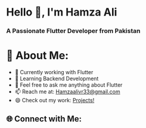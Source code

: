 
  
# Hello 👋, I'm Hamza Ali

### A Passionate Flutter Developer from Pakistan

# 💫 About Me:


- 🔭 Currently working with Flutter
- 🌱 Learning Backend Development
- 💬 Feel free to ask me anything about Flutter
- 📫 Reach me at: Hamzaalivr33@gmail.com
- 😄 Check out my work: <a href="(https://www.notion.so/Getting-Started-19d41f5a745680a1b86ec6baaf741ebf)">Projects!</a>
## 🌐 Connect with Me:


